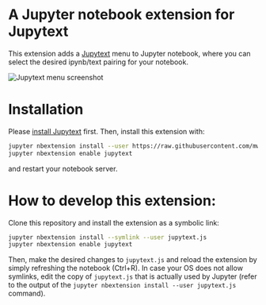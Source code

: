 # A Jupyter notebook extension for Jupytext

This extension adds a [Jupytext](https://github.com/mwouts/jupytext) menu to Jupyter notebook, where you can select the desired ipynb/text pairing for your notebook.

![Jupytext menu screenshot](todo.png)

# Installation

Please [install Jupytext](https://github.com/mwouts/jupytext/blob/master/README.md#installation) first. Then, install this extension with:

```bash
jupyter nbextension install --user https://raw.githubusercontent.com/mwouts/jupytext_nbextension/master/jupytext.js
jupyter nbextension enable jupytext
```

and restart your notebook server.

# How to develop this extension:

Clone this repository and install the extension as a symbolic link:

```bash
jupyter nbextension install --symlink --user jupytext.js
jupyter nbextension enable jupytext
```

Then, make the desired changes to `jupytext.js` and reload the extension by simply refreshing the notebook (Ctrl+R). In case your OS does not allow symlinks, edit the copy of `jupytext.js` that is actually used by Jupyter (refer to the output of the `jupyter nbextension install --user jupytext.js` command).
